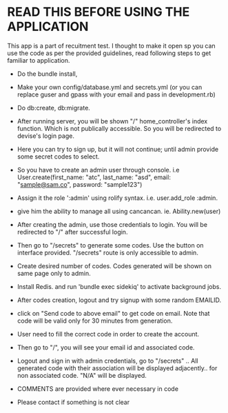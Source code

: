 # READ THIS BEFORE USING THE APPLICATION

This app is a part of recuitment test. I thought to make it open sp you can use the code as per the provided guidelines, read following steps to get familiar to application. 


* Do the bundle install, 

* Make your own config/database.yml and secrets.yml
(or you can replace guser and gpass with your email and pass in development.rb)

* Do db:create, db:migrate. 

* After running server, you will be shown "/" home_controller's index function. Which is not publically accessible. So you will be redirected to devise's login page. 

* Here you can try to sign up, but it will not continue; until admin provide some secret codes to select. 

* So you have to create an admin user through console. i.e
 User.create(first_name: "atc", last_name: "asd", email: "sample@sam.co", password: "sample123")

* Assign it the role ':admin' using rolify syntax. i.e. user.add_role :admin.

* give him the ability to manage all using cancancan. ie. Ability.new(user)  

* After creating the admin, use those credentials to login. You will be redirected to "/" after successful login. 

* Then go to "/secrets" to generate some codes. Use the button on interface provided. "/secrets" route is only accessible to admin. 

* Create desired number of codes. Codes generated will be shown on same page only to admin. 

* Install Redis. and run 'bundle exec sidekiq' to activate background jobs. 

* After codes creation, logout and try signup with some random EMAILID. 

* click on "Send code to above email" to get code on email. Note that code will be valid only for 30 minutes from generation. 

* User need to fill the correct code in order to create the account. 

* Then go to "/", you will see your email id and associated code. 

* Logout and sign in with admin credentials, go to "/secrets" .. All generated code with their association will be displayed adjacently.. for non associated code. "N/A" will be displayed. 

* COMMENTS are provided where ever necessary in code

* Please contact if something is not clear 
